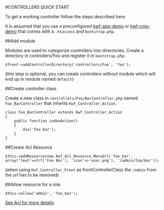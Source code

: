 #CONTROLLERS QUICK START

To get a working controller follow the steps described here.

It is assumed that you use a preconfigured [kwf-app-demo](https://github.com/vivid-planet/kwf-app-demo) or 
[kwf-cms-demo](https://github.com/vivid-planet/kwf-cms-demo) that comes with a `.htaccess` and `bootstrap.php`.


##Add module

Modules are used to categorize controllers into directories. Create a directory in controllers/Foo and register it in `bootstrap.php`:

    $front->addControllerDirectory('controllers/Foo', 'foo');
    
(this step is optional, you can create controllers without module which will end up in module named `default`)

##Create controller class

Create a new class in `controllers/Foo/BarController.php` named `Foo_BarController` that inherits `Kwf_Controller_Action`.

    class Foo_BarController extends Kwf_Controller_Action
    {
        public function indexAction()
        {
            die('foo bar');
        }
    }
    
    
##Create Acl Resource

    $this->addResource(new Kwf_Acl_Resource_MenuUrl('foo_bar', 
    array('text'=>trl('Foo Bar'), 'icon'=>'user.png'), '/admin/foo/bar'));
    
(when using `Kwf_Controller_Front` as frontControllerClass the `/admin` from the url has to be removed)

##Allow resource for a role

    $this->allow('admin', 'foo_bar');
    
[See Acl for more details](../acl).